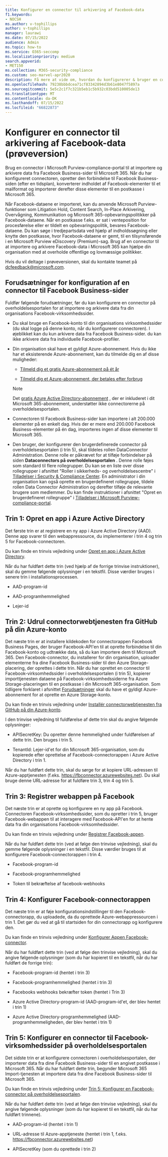 ```yaml
---
title: Konfigurer en connector til arkivering af Facebook-data
f1.keywords:
- NOCSH
ms.author: v-tophillips
author: v-tophillips
manager: laurawi
ms.date: 07/15/2022
audience: Admin
ms.topic: how-to
ms.service: O365-seccomp
ms.localizationpriority: medium
search.appverid:
- MET150
ms.collection: M365-security-compliance
ms.custom: seo-marvel-apr2020
description: Få mere at vide om, hvordan du konfigurerer & bruger en connector i Microsoft Purview-compliance-portal til at importere & arkivere data fra Facebook Business-sider til Microsoft 365.
ms.openlocfilehash: 79238bbbdcea71cf83342894d3b61e8047f5897a
ms.sourcegitcommit: 5e5c2c1f7c321b5eb1c5b932c03bdd510005de13
ms.translationtype: MT
ms.contentlocale: da-DK
ms.lasthandoff: 07/15/2022
ms.locfileid: "66822873"
---
```

# <a name="set-up-a-connector-to-archive-facebook-data-preview"></a>Konfigurer en connector til arkivering af Facebook-data (prøveversion)

Brug en connector i Microsoft Purview-compliance-portal til at importere og arkivere data fra Facebook Business-sider til Microsoft 365. Når du har konfigureret connectoren, opretter den forbindelse til Facebook Business-siden (efter en tidsplan), konverterer indholdet af Facebook-elementer til et mailformat og importerer derefter disse elementer til en postkasse i Microsoft 365.

Når Facebook-dataene er importeret, kan du anvende Microsoft Purview-funktioner som Litigation Hold, Content Search, In-Place Arkivering, Overvågning, Kommunikation og Microsoft 365-opbevaringspolitikker på Facebook-dataene. Når en postkasse f.eks. er sat i venteposition for procesførelse eller er tildelt en opbevaringspolitik, bevares Facebook-dataene. Du kan søge i tredjepartsdata ved hjælp af indholdssøgning eller knytte den postkasse, hvor Facebook-dataene er gemt, til en tilsynsførende i en Microsoft Purview eDiscovery (Premium)-sag. Brug af en connector til at importere og arkivere Facebook-data i Microsoft 365 kan hjælpe din organisation med at overholde offentlige og lovmæssige politikker.

Hvis du vil deltage i prøveversionen, skal du kontakte teamet på dcfeedback@microsoft.com.

## <a name="prerequisites-for-setting-up-a-connector-for-facebook-business-pages"></a>Forudsætninger for konfiguration af en connector til Facebook Business-sider

Fuldfør følgende forudsætninger, før du kan konfigurere en connector på overholdelsesportalen for at importere og arkivere data fra din organisations Facebook-virksomhedssider. 

- Du skal bruge en Facebook-konto til din organisations virksomhedssider (du skal logge på denne konto, når du konfigurerer connectoren). I øjeblikket kan du kun arkivere data fra Facebook Business-sider. du kan ikke arkivere data fra individuelle Facebook-profiler.

- Din organisation skal have et gyldigt Azure-abonnement. Hvis du ikke har et eksisterende Azure-abonnement, kan du tilmelde dig en af disse muligheder:

    - [Tilmeld dig et gratis Azure-abonnement på ét år](https://azure.microsoft.com/free)

    - [Tilmeld dig et Azure-abonnement, der betales efter forbrug](https://azure.microsoft.com/pricing/purchase-options/pay-as-you-go/)

    > [!NOTE]
    > Det [gratis Azure Active Directory-abonnement](use-your-free-azure-ad-subscription-in-office-365.md) , der er inkluderet i dit Microsoft 365-abonnement, understøtter ikke connectorerne på overholdelsesportalen.

- Connectoren til Facebook Business-sider kan importere i alt 200.000 elementer på en enkelt dag. Hvis der er mere end 200.000 Facebook Business-elementer på én dag, importeres ingen af disse elementer til Microsoft 365.

- Den bruger, der konfigurerer den brugerdefinerede connector på overholdelsesportalen (i trin 5), skal tildeles rollen DataConnector Administration. Denne rolle er påkrævet for at tilføje forbindelser på siden **Dataconnectors på overholdelsesportalen** . Denne rolle føjes som standard til flere rollegrupper. Du kan se en liste over disse rollegrupper i afsnittet "Roller i sikkerheds- og overholdelsescentre" i [Tilladelser i Security & Compliance Center](../security/office-365-security/permissions-in-the-security-and-compliance-center.md#roles-in-the-security--compliance-center). En administrator i din organisation kan også oprette en brugerdefineret rollegruppe, tildele rollen Data Connector Administration og derefter tilføje de relevante brugere som medlemmer. Du kan finde instruktioner i afsnittet "Opret en brugerdefineret rollegruppe" i [Tilladelser i Microsoft Purview-compliance-portal](microsoft-365-compliance-center-permissions.md#create-a-custom-role-group).

## <a name="step-1-create-an-app-in-azure-active-directory"></a>Trin 1: Opret en app i Azure Active Directory

Det første trin er at registrere en ny app i Azure Active Directory (AAD). Denne app svarer til den webappressource, du implementerer i trin 4 og trin 5 for Facebook-connectoren.

Du kan finde en trinvis vejledning under [Opret en app i Azure Active Directory](deploy-facebook-connector.md#step-1-create-an-app-in-azure-active-directory).

Når du har fuldført dette trin (ved hjælp af de forrige trinvise instruktioner), skal du gemme følgende oplysninger i en tekstfil. Disse værdier bruges i senere trin i installationsprocessen.

- AAD-program-id

- AAD-programhemmelighed

- Lejer-id

## <a name="step-2-deploy-the-connector-web-service-from-github-to-your-azure-account"></a>Trin 2: Udrul connectorwebtjenesten fra GitHub på din Azure-konto

Det næste trin er at installere kildekoden for connectorappen Facebook Business Pages, der bruger Facebook-API'en til at oprette forbindelse til din Facebook-konto og udtrække data, så du kan importere dem til Microsoft 365. Den Facebook-connector, du installerer for din organisation, uploader elementerne fra dine Facebook Business-sider til den Azure Storage-placering, der oprettes i dette trin. Når du har oprettet en connector til Facebook-virksomhedssider i overholdelsesportalen (i trin 5), kopierer importtjenesten dataene på Facebook-virksomhedssiderne fra Azure Storage-placeringen til en postkasse i din Microsoft 365-organisation. Som tidligere forklaret i afsnittet [Forudsætninger](#prerequisites-for-setting-up-a-connector-for-facebook-business-pages) skal du have et gyldigt Azure-abonnement for at oprette en Azure Storage-konto.

Du kan finde en trinvis vejledning under [Installér connectorwebtjenesten fra GitHub på din Azure-konto](deploy-facebook-connector.md#step-2-deploy-the-connector-web-service-from-github-to-your-azure-account).

I den trinvise vejledning til fuldførelse af dette trin skal du angive følgende oplysninger:

- APISecretKey: Du opretter denne hemmelighed under fuldførelsen af dette trin. Den bruges i trin 5.

- TenantId: Lejer-id'et for din Microsoft 365-organisation, som du kopierede efter oprettelse af Facebook-connectorappen i Azure Active Directory i trin 1.

Når du har fuldført dette trin, skal du sørge for at kopiere URL-adressen til Azure-apptjenesten (f.eks. https://fbconnector.azurewebsites.net). Du skal bruge denne URL-adresse for at fuldføre trin 3, trin 4 og trin 5.

## <a name="step-3-register-the-web-app-on-facebook"></a>Trin 3: Registrer webappen på Facebook

Det næste trin er at oprette og konfigurere en ny app på Facebook. Connectoren Facebook-virksomhedssider, som du opretter i trin 5, bruger Facebook-webappen til at interagere med Facebook-API'en for at hente data fra din organisations Facebook-virksomhedssider.

Du kan finde en trinvis vejledning under [Registrer Facebook-appen](deploy-facebook-connector.md#step-3-register-the-facebook-app).

Når du har fuldført dette trin (ved at følge den trinvise vejledning), skal du gemme følgende oplysninger i en tekstfil. Disse værdier bruges til at konfigurere Facebook-connectorappen i trin 4.

- Facebook-program-id

- Facebook-programhemmelighed

- Token til bekræftelse af facebook-webhooks

## <a name="step-4-configure-the-facebook-connector-app"></a>Trin 4: Konfigurer Facebook-connectorappen

Det næste trin er at føje konfigurationsindstillinger til den Facebook-connectorapp, du uploadede, da du oprettede Azure-webappressourcen i trin 1. Det gør du ved at gå til startsiden for din connectorapp og konfigurere den.

Du kan finde en trinvis vejledning under [Konfigurer Appen Facebook-connector](archive-facebook-data-with-sample-connector.md#step-4-configure-the-facebook-connector-app).

Når du har fuldført dette trin (ved at følge den trinvise vejledning), skal du angive følgende oplysninger (som du har kopieret til en tekstfil, når du har fuldført de forrige trin):

- Facebook-program-id (hentet i trin 3)

- Facebook-programhemmelighed (hentet i trin 3)

- Facebooks webhooks bekræfter token (hentet i Trin 3)

- Azure Active Directory-program-id (AAD-program-id'et, der blev hentet i trin 1)

- Azure Active Directory-programhemmelighed (AAD-programhemmeligheden, der blev hentet i trin 1)

## <a name="step-5-set-up-a-facebook-business-pages-connector-in-the-compliance-portal"></a>Trin 5: Konfigurer en connector til Facebook-virksomhedssider på overholdelsesportalen

Det sidste trin er at konfigurere connectoren i overholdelsesportalen, der importerer data fra dine Facebook Business-sider til en angivet postkasse i Microsoft 365. Når du har fuldført dette trin, begynder Microsoft 365 Import-tjenesten at importere data fra dine Facebook Business-sider til Microsoft 365.

Du kan finde en trinvis vejledning under [Trin 5: Konfigurer en Facebook-connector på overholdelsesportalen](deploy-facebook-connector.md#step-5-set-up-a-facebook-connector-in-the-compliance-portal).

Når du har fuldført dette trin (ved at følge den trinvise vejledning), skal du angive følgende oplysninger (som du har kopieret til en tekstfil, når du har fuldført trinnene).

- AAD-program-id (hentet i trin 1)

- URL-adresse til Azure-apptjeneste (hentet i trin 1, f.eks. https://fbconnector.azurewebsites.net)

- APISecretKey (som du oprettede i trin 2)
